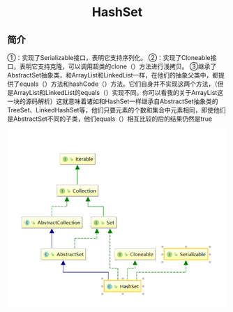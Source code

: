 # <center>HashSet</center>

## 简介

①：实现了Serializable接口，表明它支持序列化。 
②：实现了Cloneable接口，表明它支持克隆，可以调用超类的clone（）方法进行浅拷贝。 
③继承了AbstractSet抽象类，和ArrayList和LinkedList一样，在他们的抽象父类中，都提供了equals（）方法和hashCode（）方法。它们自身并不实现这两个方法，（但是ArrayList和LinkedList的equals（）实现不同。你可以看我的关于ArrayList这一块的源码解析）这就意味着诸如和HashSet一样继承自AbstractSet抽象类的TreeSet、LinkedHashSet等，他们只要元素的个数和集合中元素相同，即使他们是AbstractSet不同的子类，他们equals（）相互比较的后的结果仍然是true

![继承图](./HashSet.png)

